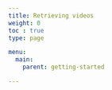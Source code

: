```yaml
---
title: Retrieving videos
weight: 0
toc : true
type: page

menu:
  main:
    parent: getting-started

---
```

